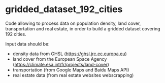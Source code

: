 # gridded_dataset_192_cities
Code allowing to process data on population density, land cover, transportation and real estate, in order to build a gridded dataset covering 192 cities.

Input data should be:
- density data from GHSL (https://ghsl.jrc.ec.europa.eu)
- land cover from the European Space Agency (https://climate.esa.int/fr/projects/land-cover)
- transportation (from Google Maps and Baidu Maps API)
- real estate data (from real estate websites webscrapping)
